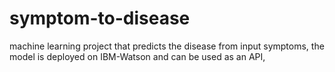 # symptom-to-disease
machine learning project that predicts the disease from input symptoms, the model is deployed on IBM-Watson and can be used as an API,
